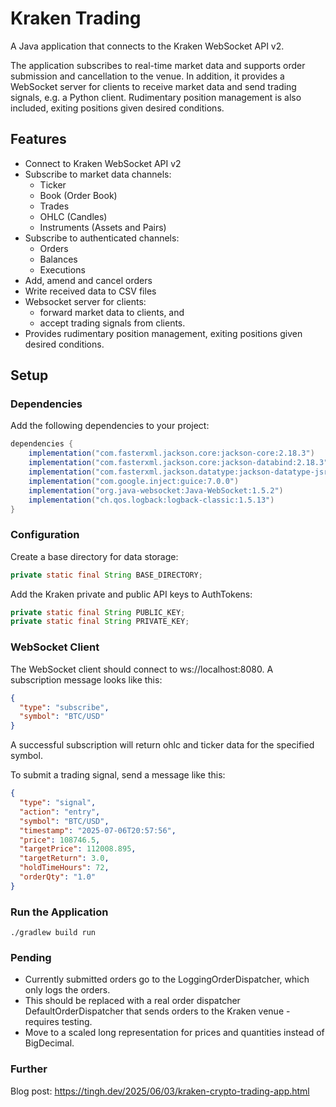 # Kraken Trading

A Java application that connects to the Kraken WebSocket API v2. 

The application subscribes to real-time market data and supports order submission and cancellation to the venue.
In addition, it provides a WebSocket server for clients to receive market data and send trading signals, e.g. a Python client.
Rudimentary position management is also included, exiting positions given desired conditions.
  
## Features

- Connect to Kraken WebSocket API v2
- Subscribe to market data channels:
    - Ticker
    - Book (Order Book)
    - Trades
    - OHLC (Candles)
    - Instruments (Assets and Pairs)
- Subscribe to authenticated channels:
    - Orders
    - Balances
    - Executions
- Add, amend and cancel orders
- Write received data to CSV files
- Websocket server for clients:
   - forward market data to clients, and
   - accept trading signals from clients.
- Provides rudimentary position management, exiting positions given desired conditions.

## Setup

### Dependencies

Add the following dependencies to your project:

```gradle
dependencies {
    implementation("com.fasterxml.jackson.core:jackson-core:2.18.3")
    implementation("com.fasterxml.jackson.core:jackson-databind:2.18.3")
    implementation("com.fasterxml.jackson.datatype:jackson-datatype-jsr310:2.18.3")
    implementation("com.google.inject:guice:7.0.0")
    implementation("org.java-websocket:Java-WebSocket:1.5.2")
    implementation("ch.qos.logback:logback-classic:1.5.13")
}
```

### Configuration
Create a base directory for data storage:

```java
private static final String BASE_DIRECTORY;
```

Add the Kraken private and public API keys to AuthTokens:
```java
private static final String PUBLIC_KEY;
private static final String PRIVATE_KEY;
```

### WebSocket Client 
The WebSocket client should connect to ws://localhost:8080.
A subscription message looks like this:
```json
{
  "type": "subscribe",
  "symbol": "BTC/USD"
}
```
A successful subscription will return ohlc and ticker data for the specified symbol.

To submit a trading signal, send a message like this:
```json
{
  "type": "signal",
  "action": "entry",
  "symbol": "BTC/USD",
  "timestamp": "2025-07-06T20:57:56",
  "price": 108746.5,
  "targetPrice": 112008.895,
  "targetReturn": 3.0,
  "holdTimeHours": 72,
  "orderQty": "1.0"
}
```

### Run the Application

```commandLine
./gradlew build run
```

### Pending
- Currently submitted orders go to the LoggingOrderDispatcher, which only logs the orders.
- This should be replaced with a real order dispatcher DefaultOrderDispatcher that sends orders to the Kraken venue - requires testing.
- Move to a scaled long representation for prices and quantities instead of BigDecimal.

### Further
Blog post: https://tingh.dev/2025/06/03/kraken-crypto-trading-app.html